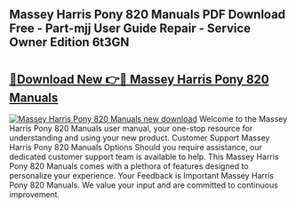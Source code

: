 ## Massey Harris Pony 820 Manuals PDF Download Free - Part-mjj User Guide Repair - Service Owner Edition 6t3GN

# <h2><a href="http://bc47429.oget.top/?id=Massey+Harris+Pony+820+Manuals">🔗Download New 👉🔴 Massey Harris Pony 820 Manuals</a></h2>

[![Massey Harris Pony 820 Manuals new download](https://i.imgur.com/5g1atiW.png)](http://bc47429.oget.top/?id=Massey+Harris+Pony+820+Manuals)
Welcome to the Massey Harris Pony 820 Manuals user manual, your one-stop resource for understanding and using your new product. Customer Support Massey Harris Pony 820 Manuals Options Should you require assistance, our dedicated customer support team is available to help. This Massey Harris Pony 820 Manuals comes with a plethora of features designed to personalize your experience. Your Feedback is Important Massey Harris Pony 820 Manuals. We value your input and are committed to continuous improvement.
